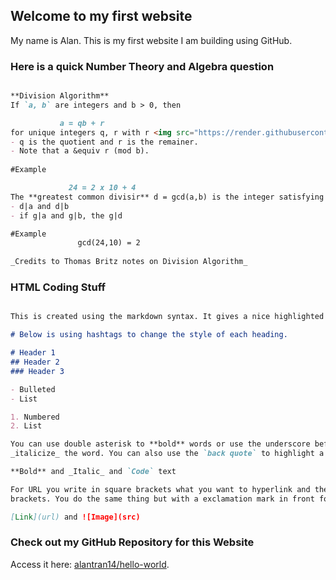 ## Welcome to my first website

My name is Alan. This is my first website I am building using GitHub.

### Here is a quick Number Theory and Algebra question


```markdown

**Division Algorithm**
If `a, b` are integers and b > 0, then 

           a = qb + r
for unique integers q, r with r <img src="https://render.githubusercontent.com/render/math?math= \in"> {0,1,...,b-1}.
- q is the quotient and r is the remainer.
- Note that a &equiv r (mod b).
             
#Example

             24 = 2 x 10 + 4
The **greatest common divisir** d = gcd(a,b) is the integer satisfying
- d|a and d|b            
- if g|a and g|b, the g|d

#Example
               gcd(24,10) = 2
               
_Credits to Thomas Britz notes on Division Algorithm_
```                

### HTML Coding Stuff

```markdown

This is created using the markdown syntax. It gives a nice highlighted box to write in.

# Below is using hashtags to change the style of each heading.

# Header 1
## Header 2
### Header 3

- Bulleted
- List

1. Numbered
2. List

You can use double asterisk to **bold** words or use the underscore before and after for 
_italicize_ the word. You can also use the `back quote` to highlight a text in red.

**Bold** and _Italic_ and `Code` text

For URL you write in square brackets what you want to hyperlink and the url in parentheses/round 
brackets. You do the same thing but with a exclamation mark in front for images.

[Link](url) and ![Image](src)
```

### Check out my GitHub Repository for this Website

Access it here: [alantran14/hello-world](https://github.com/alantran14/hello-world).
